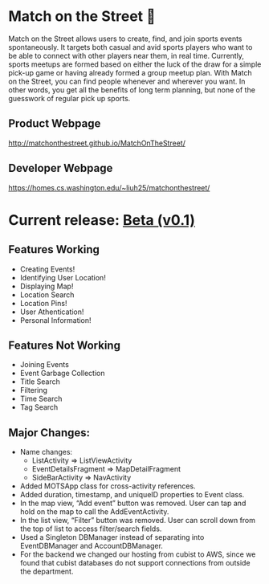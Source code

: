 # Match on the Street :football:
Match on the Street allows users to create, find, and join sports events spontaneously. It targets both casual and avid sports players who want to be able to connect with other players near them, in real time. Currently, sports meetups are formed based on either the luck of the draw for a simple pick-up game or having already formed a group meetup plan. With Match on the Street, you can find people whenever and wherever you want. In other words, you get all the benefits of long term planning, but none of the guesswork of regular pick up sports.

## Product Webpage
http://matchonthestreet.github.io/MatchOnTheStreet/

## Developer Webpage
https://homes.cs.washington.edu/~liuh25/matchonthestreet/

# Current release: [Beta (v0.1)](https://github.com/MatchOnTheStreet/MatchOnTheStreet/releases/tag/v0.1)
## Features Working
* Creating Events!
* Identifying User Location!
* Displaying Map!
* Location Search
* Location Pins!
* User Athentication!
* Personal Information!

## Features Not Working
* Joining Events
* Event Garbage Collection
* Title Search
* Filtering
* Time Search
* Tag Search

## Major Changes:
* Name changes:
  * ListActivity ⇒  ListViewActivity
  * EventDetailsFragment ⇒ MapDetailFragment
  * SideBarActivity ⇒ NavActivity
* Added MOTSApp class for cross-activity references.
* Added duration, timestamp, and uniqueID properties to Event class.
* In the map view, “Add event” button was removed. User can tap and hold on the map to call the AddEventActivity.
* In the list view, “Filter” button was removed. User can scroll down from the top of list to access filter/search fields.
* Used a Singleton DBManager instead of separating into EventDBManager and AccountDBManager.
* For the backend we changed our hosting from cubist to AWS, since we found that cubist databases do not support connections from outside the department.



